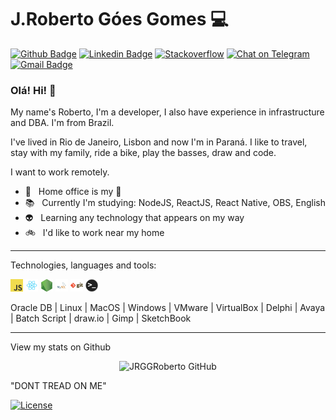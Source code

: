 # J.Roberto Góes Gomes 💻

[![Github Badge](https://img.shields.io/badge/-Github-000?style=flat-square&logo=Github&logoColor=white&link=https://github.com/JRGGroberto)](https://github.com/JRGGroberto)
[![Linkedin Badge](https://img.shields.io/badge/-LinkedIn-blue?style=flat-square&logo=Linkedin&logoColor=white&link=https://www.linkedin.com/in/jrobertogoes/)](https://www.linkedin.com/in/jrobertogoes/)
[![Stackoverflow](https://img.shields.io/badge/-Stackoverflow-grey?style=flat-square&logo=stackoverflow&logoColor=orange&)](https://stackoverflow.com/users/5273803/roberto-g%c3%b3es)
[![Chat on Telegram](https://img.shields.io/badge/-Telegram-blue?style=flat-square&logo=Telegram&logoColor=white&)](https://t.me/JRGGRoberto)
[![Gmail Badge](https://img.shields.io/badge/-Gmail-ccc?style=flat-square&logo=Gmail&logoColor=red&link=mailto:jrggroberto@gmail.com)](mailto:jrggroberto@gmail.com)

### Olá! Hi! 👋
My name's Roberto, I'm a developer, I also have experience in infrastructure and DBA. I'm from Brazil.

I've lived in Rio de Janeiro, Lisbon and now I'm in Paraná. I like to travel, stay with my family, ride a bike, play the basses, draw and code.

I want to work remotely.

* 🏡 &nbsp; Home office is my :office:
* 📚 &nbsp; Currently I'm studying: NodeJS, ReactJS, React Native, OBS, English
* 👽 &nbsp; Learning any technology that appears on my way
* :bike: &nbsp; I'd like to work near my home

---

Technologies, languages and tools:

<code><img height="20" src="https://raw.githubusercontent.com/github/explore/80688e429a7d4ef2fca1e82350fe8e3517d3494d/topics/javascript/javascript.png"></code>
<code><img height="20" src="https://raw.githubusercontent.com/github/explore/80688e429a7d4ef2fca1e82350fe8e3517d3494d/topics/react/react.png"></code>
<code><img height="20" src="https://raw.githubusercontent.com/github/explore/80688e429a7d4ef2fca1e82350fe8e3517d3494d/topics/nodejs/nodejs.png"></code>
<code><img height="20" src="https://raw.githubusercontent.com/github/explore/80688e429a7d4ef2fca1e82350fe8e3517d3494d/topics/mysql/mysql.png"></code>
<code><img height="20" src="https://raw.githubusercontent.com/github/explore/80688e429a7d4ef2fca1e82350fe8e3517d3494d/topics/git/git.png"></code>
<code><img height="20" src="https://raw.githubusercontent.com/github/explore/80688e429a7d4ef2fca1e82350fe8e3517d3494d/topics/terminal/terminal.png"></code>

Oracle DB | Linux | MacOS | Windows | VMware | VirtualBox | Delphi | Avaya | Batch Script | draw.io | Gimp | SketchBook

---

View my stats on Github

<p align="center">
  <img src="https://github-readme-stats.vercel.app/api?username=JRGGRoberto&theme=default&show_icons=true&hide=issues&hide_border=true" alt="JRGGRoberto GitHub" />
</p>

"DONT TREAD ON ME"

[![License](https://img.shields.io/badge/license-MIT-%2304D361)](https://github.com/JRGGRoberto/JRGGroberto/blob/master/LICENSE)
